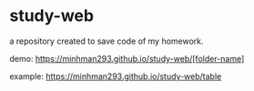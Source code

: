 # study-web
a repository created to save code of my homework. 

demo: https://minhman293.github.io/study-web/[folder-name]

example: https://minhman293.github.io/study-web/table
